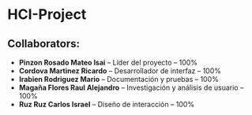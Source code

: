 # HCI-Project

## Collaborators:

- **Pinzon Rosado Mateo Isai** – Líder del proyecto – 100%
- **Cordova Martinez Ricardo** – Desarrollador de interfaz – 100%
- **Irabien Rodriguez Mario** – Documentación y pruebas – 100%
- **Magaña Flores Raul Alejandro** – Investigación y análisis de usuario – 100%
- **Ruz Ruz Carlos Israel** – Diseño de interacción – 100%

